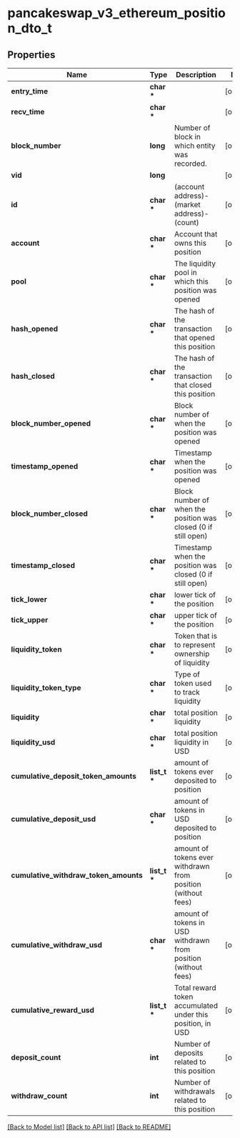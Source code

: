 # pancakeswap_v3_ethereum_position_dto_t

## Properties
Name | Type | Description | Notes
------------ | ------------- | ------------- | -------------
**entry_time** | **char \*** |  | [optional] 
**recv_time** | **char \*** |  | [optional] 
**block_number** | **long** | Number of block in which entity was recorded. | [optional] 
**vid** | **long** |  | [optional] 
**id** | **char \*** | (account address)-(market address)-(count) | [optional] 
**account** | **char \*** | Account that owns this position | [optional] 
**pool** | **char \*** | The liquidity pool in which this position was opened | [optional] 
**hash_opened** | **char \*** | The hash of the transaction that opened this position | [optional] 
**hash_closed** | **char \*** | The hash of the transaction that closed this position | [optional] 
**block_number_opened** | **char \*** | Block number of when the position was opened | [optional] 
**timestamp_opened** | **char \*** | Timestamp when the position was opened | [optional] 
**block_number_closed** | **char \*** | Block number of when the position was closed (0 if still open) | [optional] 
**timestamp_closed** | **char \*** | Timestamp when the position was closed (0 if still open) | [optional] 
**tick_lower** | **char \*** | lower tick of the position | [optional] 
**tick_upper** | **char \*** | upper tick of the position | [optional] 
**liquidity_token** | **char \*** | Token that is to represent ownership of liquidity | [optional] 
**liquidity_token_type** | **char \*** | Type of token used to track liquidity | [optional] 
**liquidity** | **char \*** | total position liquidity | [optional] 
**liquidity_usd** | **char \*** | total position liquidity in USD | [optional] 
**cumulative_deposit_token_amounts** | **list_t \*** | amount of tokens ever deposited to position | [optional] 
**cumulative_deposit_usd** | **char \*** | amount of tokens in USD deposited to position | [optional] 
**cumulative_withdraw_token_amounts** | **list_t \*** | amount of tokens ever withdrawn from position (without fees) | [optional] 
**cumulative_withdraw_usd** | **char \*** | amount of tokens in USD withdrawn from position (without fees) | [optional] 
**cumulative_reward_usd** | **list_t \*** | Total reward token accumulated under this position, in USD | [optional] 
**deposit_count** | **int** | Number of deposits related to this position | [optional] 
**withdraw_count** | **int** | Number of withdrawals related to this position | [optional] 

[[Back to Model list]](../README.md#documentation-for-models) [[Back to API list]](../README.md#documentation-for-api-endpoints) [[Back to README]](../README.md)


